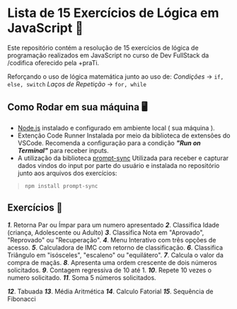 #  Lista de 15 Exercícios de Lógica em JavaScript 📒

Este repositório contém a resolução de 15 exercícios de lógica de programação realizados em JavaScript no curso de Dev FullStack da /codifica oferecido pela +praTi.

Reforçando o uso de lógica matemática junto ao uso de:
*Condições* -> `if, else, switch`
*Laços de Repetição* -> `for, while`

## Como Rodar em sua máquina 🖥
- [Node.js](https://nodejs.org/pt) instalado e configurado em ambiente local ( sua máquina ).
- Extenção Code Runner
	Instalada por meio da biblioteca de extensões do VSCode.
	Recomenda a configuração para a condição ***"Run on Terminal"*** para receber inputs.
- A utilização da biblioteca [prompt-sync](https://www.npmjs.com/package/prompt-sync)
Utilizada para receber e capturar dados vindos do input por parte do usuário e 
instalada no repositório junto aos arquivos dos exercícios:
>`npm install prompt-sync`

## Exercícios 📝

***1***. Retorna Par ou Ímpar para um numero apresentado
***2***. Classifica Idade (criança, Adolescente ou Adulto)
***3***. Classifica Nota em "Aprovado", "Reprovado" ou "Recuperação".
***4***. Menu Interativo com três opções de acesso.
***5***. Calculadora de IMC com retorno de classificação.
***6***. Classifica Triângulo em "isósceles", "escaleno" ou "equilátero".
***7***. Calcula o valor da compra de maçãs.
***8***. Apresenta uma ordem crescente de dois números solicitados.
***9***. Contagem regressiva de 10 até 1.
***10***. Repete 10 vezes o numero solicitado.
***11***. Soma 5 números solicitados.

***12***. Tabuada
***13***. Média Aritmética
***14***. Calculo Fatorial
***15***. Sequência de Fibonacci